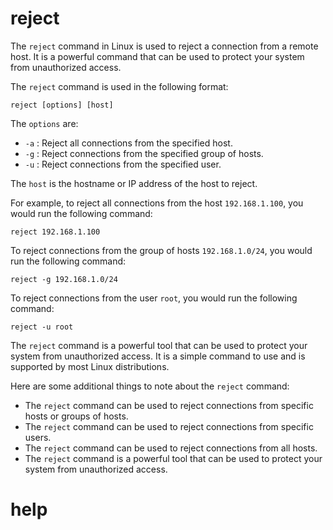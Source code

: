# reject

The `reject` command in Linux is used to reject a connection from a remote host. It is a powerful command that can be used to protect your system from unauthorized access.

The `reject` command is used in the following format:

```
reject [options] [host]
```

The `options` are:

* `-a` : Reject all connections from the specified host.
* `-g` : Reject connections from the specified group of hosts.
* `-u` : Reject connections from the specified user.

The `host` is the hostname or IP address of the host to reject.

For example, to reject all connections from the host `192.168.1.100`, you would run the following command:

```
reject 192.168.1.100
```

To reject connections from the group of hosts `192.168.1.0/24`, you would run the following command:

```
reject -g 192.168.1.0/24
```

To reject connections from the user `root`, you would run the following command:

```
reject -u root
```

The `reject` command is a powerful tool that can be used to protect your system from unauthorized access. It is a simple command to use and is supported by most Linux distributions.

Here are some additional things to note about the `reject` command:

* The `reject` command can be used to reject connections from specific hosts or groups of hosts.
* The `reject` command can be used to reject connections from specific users.
* The `reject` command can be used to reject connections from all hosts.
* The `reject` command is a powerful tool that can be used to protect your system from unauthorized access.


# help 

```

```
